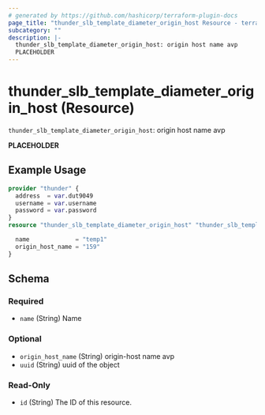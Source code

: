 ```yaml
---
# generated by https://github.com/hashicorp/terraform-plugin-docs
page_title: "thunder_slb_template_diameter_origin_host Resource - terraform-provider-thunder"
subcategory: ""
description: |-
  thunder_slb_template_diameter_origin_host: origin host name avp
  PLACEHOLDER
---
```


# thunder_slb_template_diameter_origin_host (Resource)

`thunder_slb_template_diameter_origin_host`: origin host name avp

__PLACEHOLDER__

## Example Usage

```terraform
provider "thunder" {
  address  = var.dut9049
  username = var.username
  password = var.password
}
resource "thunder_slb_template_diameter_origin_host" "thunder_slb_template_diameter_origin_host" {

  name             = "temp1"
  origin_host_name = "159"
}
```

<!-- schema generated by tfplugindocs -->
## Schema

### Required

- `name` (String) Name

### Optional

- `origin_host_name` (String) origin-host name avp
- `uuid` (String) uuid of the object

### Read-Only

- `id` (String) The ID of this resource.


